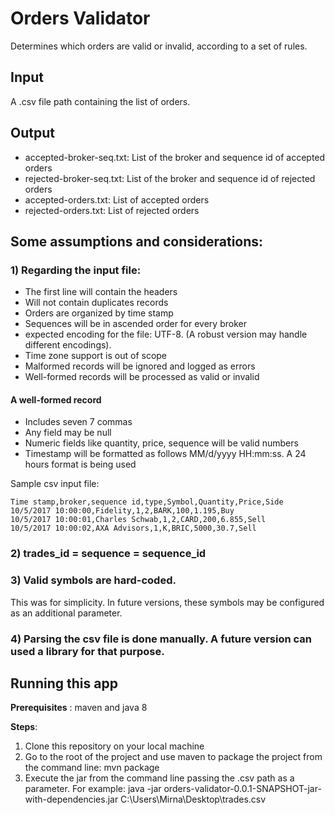 # Orders Validator
Determines which orders are valid or invalid, according to a set of rules.

## Input
A .csv file path containing the list of orders.

## Output
- accepted-broker-seq.txt: List of the broker and sequence id of accepted orders
- rejected-broker-seq.txt: List of the broker and sequence id of rejected orders
- accepted-orders.txt: List of accepted orders
- rejected-orders.txt: List of rejected orders

## Some assumptions and considerations:

### 1) Regarding the input file:
 - The first line will contain the headers
 - Will not contain duplicates records
 - Orders are organized by time stamp
 - Sequences will be in ascended order for every broker
 - expected encoding for the file: UTF-8. (A robust version may handle different encodings).
 - Time zone support is out of scope
 - Malformed records will be ignored and logged as errors
 - Well-formed records will be processed as valid or invalid
 #### A well-formed record 
  - Includes seven 7 commas
  - Any field may be null
  - Numeric fields like quantity, price, sequence will be valid numbers
  - Timestamp will be formatted as follows MM/d/yyyy HH:mm:ss. A 24 hours format is being used
  
  Sample csv input file:
  ```
  Time stamp,broker,sequence id,type,Symbol,Quantity,Price,Side
  10/5/2017 10:00:00,Fidelity,1,2,BARK,100,1.195,Buy
  10/5/2017 10:00:01,Charles Schwab,1,2,CARD,200,6.855,Sell
  10/5/2017 10:00:02,AXA Advisors,1,K,BRIC,5000,30.7,Sell
  ```

### 2) trades_id = sequence = sequence_id
### 3) Valid symbols are hard-coded. 
This was for simplicity. In future versions, these symbols may be configured as an additional parameter.

### 4) Parsing the csv file is done manually. A future version can used a library for that purpose.

## Running this app
**Prerequisites** : maven and java 8

**Steps**:
1) Clone this repository on your local machine
2) Go to the root of the project and use maven to package the project from the command line: 
  mvn package
3) Execute the jar from the command line passing the .csv path as a parameter. 
For example:
  java -jar orders-validator-0.0.1-SNAPSHOT-jar-with-dependencies.jar C:\Users\Mirna\Desktop\trades.csv